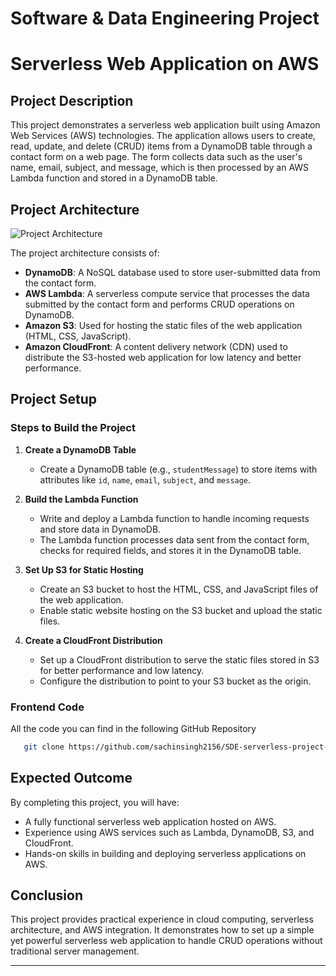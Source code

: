 # Software & Data Engineering Project
# Serverless Web Application on AWS

## Project Description
This project demonstrates a serverless web application built using Amazon Web Services (AWS) technologies. The application allows users to create, read, update, and delete (CRUD) items from a DynamoDB table through a contact form on a web page. The form collects data such as the user's name, email, subject, and message, which is then processed by an AWS Lambda function and stored in a DynamoDB table.

## Project Architecture
![Project Architecture](https://github.com/user-attachments/assets/e8e4f845-5ce4-41e9-90f0-43175205b1e7)


The project architecture consists of:
- **DynamoDB**: A NoSQL database used to store user-submitted data from the contact form.
- **AWS Lambda**: A serverless compute service that processes the data submitted by the contact form and performs CRUD operations on DynamoDB.
- **Amazon S3**: Used for hosting the static files of the web application (HTML, CSS, JavaScript).
- **Amazon CloudFront**: A content delivery network (CDN) used to distribute the S3-hosted web application for low latency and better performance.

## Project Setup

### Steps to Build the Project

1. **Create a DynamoDB Table**
   - Create a DynamoDB table (e.g., `studentMessage`) to store items with attributes like `id`, `name`, `email`, `subject`, and `message`.
  
2. **Build the Lambda Function**
   - Write and deploy a Lambda function to handle incoming requests and store data in DynamoDB.
   - The Lambda function processes data sent from the contact form, checks for required fields, and stores it in the DynamoDB table.
  
3. **Set Up S3 for Static Hosting**
   - Create an S3 bucket to host the HTML, CSS, and JavaScript files of the web application.
   - Enable static website hosting on the S3 bucket and upload the static files.

4. **Create a CloudFront Distribution**
   - Set up a CloudFront distribution to serve the static files stored in S3 for better performance and low latency.
   - Configure the distribution to point to your S3 bucket as the origin.

### Frontend Code
All the code you can find in the following GitHub Repository
```bash
   git clone https://github.com/sachinsingh2156/SDE-serverless-project-on-AWS.git
   ```

## Expected Outcome
By completing this project, you will have:
- A fully functional serverless web application hosted on AWS.
- Experience using AWS services such as Lambda, DynamoDB, S3, and CloudFront.
- Hands-on skills in building and deploying serverless applications on AWS.

## Conclusion
This project provides practical experience in cloud computing, serverless architecture, and AWS integration. It demonstrates how to set up a simple yet powerful serverless web application to handle CRUD operations without traditional server management.

---

